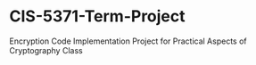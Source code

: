 # CIS-5371-Term-Project
Encryption Code Implementation Project for Practical Aspects of Cryptography Class
